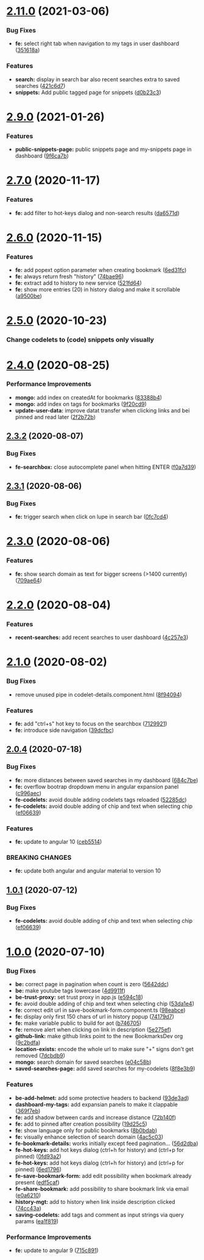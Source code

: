 # [2.11.0](https://github.com/BookmarksDev/bookmarks.dev/compare/2.9.0...2.11.0) (2021-03-06)


### Bug Fixes

* **fe:** select right tab when navigation to my tags in user dashboard ([351618a](https://github.com/BookmarksDev/bookmarks.dev/commit/351618a736bb35c79bc97919650c123a041a2fed))


### Features

* **search:** display in search bar also recent searches extra to saved searches ([421c6d7](https://github.com/BookmarksDev/bookmarks.dev/commit/421c6d7a051e8a3b908a59f7e521ef2b133b67d6))
* **snippets:** Add public tagged page for snippets ([d0b23c3](https://github.com/BookmarksDev/bookmarks.dev/commit/d0b23c382ac3b9649bbcf1b93b2fbf5e7e7f700d))



# [2.9.0](https://github.com/BookmarksDev/bookmarks.dev/compare/2.8.0...2.9.0) (2021-01-26)


### Features

* **public-snippets-page:** public snippets page and my-snippets page in dashboard ([9f6ca7b](https://github.com/BookmarksDev/bookmarks.dev/commit/9f6ca7bfe3d16afdf5ed9e292db2785b6cdfbf3f))



# [2.7.0](https://github.com/BookmarksDev/bookmarks.dev/compare/2.6.0...2.7.0) (2020-11-17)


### Features

* **fe:** add filter to hot-keys dialog and non-search results ([da6571d](https://github.com/BookmarksDev/bookmarks.dev/commit/da6571d53d81f1afb4d1d9c71529b964af9e1ae2))



# [2.6.0](https://github.com/BookmarksDev/bookmarks.dev/compare/2.5.0...2.6.0) (2020-11-15)


### Features

* **fe:** add popext option parameter when creating bookmark ([6ed31fc](https://github.com/BookmarksDev/bookmarks.dev/commit/6ed31fcd9f2c22195347bfd0563a828de41c71e0))
* **fe:** always return fresh "history" ([74bae96](https://github.com/BookmarksDev/bookmarks.dev/commit/74bae96964bfcf1339339dfe753d7bfec57e64a6))
* **fe:** extract add to history to new service ([521fd64](https://github.com/BookmarksDev/bookmarks.dev/commit/521fd640cf59ea75274d8629650a09aa1098f59b))
* **fe:** show more entries (20) in history dialog and make it scrollable ([a9500be](https://github.com/BookmarksDev/bookmarks.dev/commit/a9500be781c36089319fbce4a63cbb2d3058c47c))



# [2.5.0](https://github.com/BookmarksDev/bookmarks.dev/compare/2.4.0...2.5.0) (2020-10-23)

### Change codelets to (code) snippets only visually 


# [2.4.0](https://github.com/BookmarksDev/bookmarks.dev/compare/2.3.1...2.4.0) (2020-08-25)

### Performance Improvements

* **mongo:** add index on createdAt for bookmarks ([83388b4](https://github.com/BookmarksDev/bookmarks.dev/commit/83388b451410f0fe6ea8f91d7dab95908470d291))
* **mongo:** add index on tags for bookmarks ([9f20cd9](https://github.com/BookmarksDev/bookmarks.dev/commit/9f20cd9b925d7b03f6f638c9f2d60dfc9d0884ca))
* **update-user-data:** improve datat transfer when clicking links and bei pinned and read later ([2f2b72b](https://github.com/BookmarksDev/bookmarks.dev/commit/2f2b72ba5bf1490c6eb143df0bdfb88e08267a9c))



## [2.3.2](https://github.com/BookmarksDev/bookmarks.dev/compare/2.3.1...2.3.2) (2020-08-07)


### Bug Fixes

* **fe-searchbox:** close autocomplete panel when hitting ENTER ([f0a7d39](https://github.com/BookmarksDev/bookmarks.dev/commit/f0a7d3944c3eb312e9ff53501c90994caf74ab58))



## [2.3.1](https://github.com/BookmarksDev/bookmarks.dev/compare/2.3.0...2.3.1) (2020-08-06)


### Bug Fixes

* **fe:** trigger search when click on lupe in search bar ([0fc7cd4](https://github.com/BookmarksDev/bookmarks.dev/commit/0fc7cd45c9d1496042d2ced7866b00e4622192f5))



# [2.3.0](https://github.com/BookmarksDev/bookmarks.dev/compare/2.2.0...2.3.0) (2020-08-06)


### Features

* **fe:** show search domain as text for bigger screens (>1400 currently) ([709ae64](https://github.com/BookmarksDev/bookmarks.dev/commit/709ae64942269dad74a402030bde7a97e0fac16a))



# [2.2.0](https://github.com/BookmarksDev/bookmarks.dev/compare/2.1.0...2.2.0) (2020-08-04)


### Features

* **recent-searches:** add recent searches to user dashboard ([4c257e3](https://github.com/BookmarksDev/bookmarks.dev/commit/4c257e3ac2163c32445a07dd82ba7c48a41249f0))



# [2.1.0](https://github.com/BookmarksDev/bookmarks.dev/compare/2.0.4...2.1.0) (2020-08-02)


### Bug Fixes

* remove unused pipe in codelet-details.component.html ([8f94094](https://github.com/BookmarksDev/bookmarks.dev/commit/8f9409432829d2cc4a53544766714ff359fc3304))


### Features

* **fe:** add "ctrl+s" hot key to focus on the searchbox ([7129921](https://github.com/BookmarksDev/bookmarks.dev/commit/712992148ef378514f2255bffe7d6dc50d107c84))
* **fe:** introduce side navigation ([39dcfbc](https://github.com/BookmarksDev/bookmarks.dev/commit/39dcfbcd6a6cfbf01b4c358ce824b8bf12fadba4))



## [2.0.4](https://github.com/BookmarksDev/bookmarks.dev/compare/1.0.0...2.0.4) (2020-07-18)


### Bug Fixes

* **fe:** more distances between saved searches in my dashboard ([684c7be](https://github.com/BookmarksDev/bookmarks.dev/commit/684c7be9963a3aeefd5de7a05ce143436d959553))
* **fe:** overflow bootrap dropdown menu in angular expansion panel ([c996aec](https://github.com/BookmarksDev/bookmarks.dev/commit/c996aec0d3377ebabfc17ded70bbbeecc781e350))
* **fe-codelets:** avoid double adding codelets tags reloaded ([52285dc](https://github.com/BookmarksDev/bookmarks.dev/commit/52285dcdae3305729890b8cacf2b4fe70fc5efce))
* **fe-codelets:** avoid double adding of chip and text when selecting chip ([ef06639](https://github.com/BookmarksDev/bookmarks.dev/commit/ef06639cb97d4f1a300d46fd53fdd13f2247ed48))


### Features

* **fe:** update to angular 10 ([ceb5514](https://github.com/BookmarksDev/bookmarks.dev/commit/ceb5514fd84c27c28b0930cdd8bd678f3685595f))


### BREAKING CHANGES

* **fe:** update both angular and angular material to version 10



## [1.0.1](https://github.com/BookmarksDev/bookmarks.dev/compare/1.0.0...1.0.1) (2020-07-12)


### Bug Fixes

* **fe-codelets:** avoid double adding of chip and text when selecting chip ([ef06639](https://github.com/BookmarksDev/bookmarks.dev/commit/ef06639cb97d4f1a300d46fd53fdd13f2247ed48))



# [1.0.0](https://github.com/BookmarksDev/bookmarks.dev/compare/13.0.0...1.0.0) (2020-07-10)


### Bug Fixes

* **be:** correct page in pagination when count is zero ([5642ddc](https://github.com/BookmarksDev/bookmarks.dev/commit/5642ddc27a3aafd55657f4eadb59b07da6a948af))
* **be:** make youtube tags lowercase ([4d9911f](https://github.com/BookmarksDev/bookmarks.dev/commit/4d9911f8667d6c807ee65122e463825a4a1ef6d8))
* **be-trust-proxy:** set trust proxy in app.js ([e594c18](https://github.com/BookmarksDev/bookmarks.dev/commit/e594c18c2e9f255034097504dd775dd88f66b87d))
* **fe:** avoid double adding of chip and text when selecting chip ([53da1e4](https://github.com/BookmarksDev/bookmarks.dev/commit/53da1e4368574726202d4e76f729c99ff7a39b30))
* **fe:** correct edit url in save-bookmark-form.component.ts ([98eabce](https://github.com/BookmarksDev/bookmarks.dev/commit/98eabce450ae972bcfd29a116558442e445bff4a))
* **fe:** display only first 150 chars of url in history popup ([74179d7](https://github.com/BookmarksDev/bookmarks.dev/commit/74179d7bad1b32141072ffbd4591e1174937a3d1))
* **fe:** make variable public to build for aot ([b746705](https://github.com/BookmarksDev/bookmarks.dev/commit/b746705f45267e1f279b8355750e6ed334534b6c))
* **fe:** remove alert when clicking on link in description ([5e275ef](https://github.com/BookmarksDev/bookmarks.dev/commit/5e275efefbe3ffd5fb22350b47df531f4c321b3f))
* **github-link:** make github links point to the new BookmarksDev org ([9c2bdfa](https://github.com/BookmarksDev/bookmarks.dev/commit/9c2bdfa98f2018a2ecc30023293c0da41955f1d6))
* **location-exists:** encode the whole url to make sure "+" signs don't get removed ([7dcbdb9](https://github.com/BookmarksDev/bookmarks.dev/commit/7dcbdb99001379666b5fd0fdb0020af23c60141d))
* **mongo:** search domain for saved searches ([e04c58b](https://github.com/BookmarksDev/bookmarks.dev/commit/e04c58b5ef63ad9d00b459914331a082f6454f77))
* **saved-searches-page:** add saved searches for my-codelets ([8f8e3b9](https://github.com/BookmarksDev/bookmarks.dev/commit/8f8e3b9cae9ccdaf00327eb5535132e188d4cd0b))


### Features

* **be-add-helmet:** add some protective headers to backend ([93de3ad](https://github.com/BookmarksDev/bookmarks.dev/commit/93de3ad34b4d28d2269e9d2c6d7a51207afd03a8))
* **dashboard-my-tags:** add expansian panels to make it clappable ([369f7eb](https://github.com/BookmarksDev/bookmarks.dev/commit/369f7eb2ee5a4301337b1d38a0d91adec535f61e))
* **fe:** add shadow between cards and increase distance ([72b140f](https://github.com/BookmarksDev/bookmarks.dev/commit/72b140f867ebacc9d8d2d49920d3f56820a92e20))
* **fe:** add to pinned after creation possibility ([19d25c5](https://github.com/BookmarksDev/bookmarks.dev/commit/19d25c5fb9971af732d3231f651c6ad6b8540a8e))
* **fe:** show language only for public bookmarks ([8b0bdab](https://github.com/BookmarksDev/bookmarks.dev/commit/8b0bdab547baf61c59697a440b8590a2da98a7ac))
* **fe:** visually enhance selection of search domain ([4ac5c03](https://github.com/BookmarksDev/bookmarks.dev/commit/4ac5c03a5d368be973486f2a4360b4e113e9a36c))
* **fe-bookmark-details:** works initially except feed pagination... ([56d2dba](https://github.com/BookmarksDev/bookmarks.dev/commit/56d2dbadf76aba34bb3ee592c360ef0ae9090a08))
* **fe-hot-keys:** add hot keys dialog (ctrl+h for history) and (ctrl+p for pinned) ([0fd93a2](https://github.com/BookmarksDev/bookmarks.dev/commit/0fd93a24344fbbbe526e803854d2336bb554912b))
* **fe-hot-keys:** add hot keys dialog (ctrl+h for history) and (ctrl+p for pinned) ([6ed1796](https://github.com/BookmarksDev/bookmarks.dev/commit/6ed1796c07cebd535c09460371a393f41026c72d))
* **fe-save-bookmark-form:** add edit possibility when bookmark already present ([edf5caf](https://github.com/BookmarksDev/bookmarks.dev/commit/edf5cafdea101a842a1c8d309e119a7163c84003))
* **fe-share-bookmark:** add possibility to share bookmark link via email ([e0a6210](https://github.com/BookmarksDev/bookmarks.dev/commit/e0a6210b71126a9fecc38933807dcb23001cb4a2))
* **history-mgt:** add to history when link inside description clicked ([74cc43a](https://github.com/BookmarksDev/bookmarks.dev/commit/74cc43a6dc0b22ca7f2272b9ab5c663b841fa8e5))
* **saving-codelets:** add tags and comment as input strings via query params ([ea1f819](https://github.com/BookmarksDev/bookmarks.dev/commit/ea1f819429e0e0b44965a528de93843863850e90))


### Performance Improvements

* **fe:** update to angular 9 ([715c891](https://github.com/BookmarksDev/bookmarks.dev/commit/715c8910a3b13faa21f3eba7ea79febf642d69d6))




